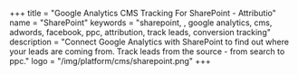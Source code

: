 +++
title = "Google Analytics CMS Tracking For SharePoint - Attributio"
name = "SharePoint"
keywords = "sharepoint, , google analytics, cms, adwords, facebook, ppc, attribution, track leads, conversion tracking"
description = "Connect Google Analytics with SharePoint to find out where your leads are coming from. Track leads from the source - from search to ppc."
logo = "/img/platform/cms/sharepoint.png"
+++
